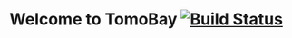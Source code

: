 Welcome to TomoBay [![Build Status](https://travis-ci.org/jpchanson/TomoBay-latest.svg?branch=master)](https://travis-ci.org/jpchanson/TomoBay-latest)
===================
